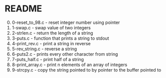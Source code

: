 # README
0. 0-reset_to_98.c - reset integer number using pointer
1. 1-swap.c - swap value of two integers
2. 2-strlen.c - return the length of a string
3. 3-puts.c - function that prints a string to stdout
4. 4-print_rev.c - print a string in reverse
5. 5-rev_string.c - reverse a string
6. 6-puts2.c - prints every other character from string
7. 7-puts_half.c - print half of a string
8. 8-print_array.c - print n elements of an array of integers
9. 9-strcpy.c - copy the string pointed to by pointer to the buffer pointed to

